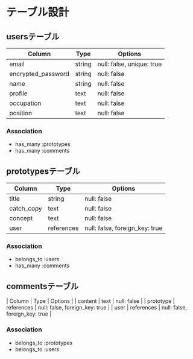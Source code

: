 # テーブル設計

## usersテーブル

| Column             | Type   | Options                   |
| ------------------ | ------ | ------------------------- |
| email              | string | null: false, unique: true |
| encrypted_password | string | null: false               |
| name               | string | null: false               |
| profile            | text   | null: false               |
| occupation         | text   | null: false               |
| position           | text   | null: false               |

### Association

- has_many :prototypes
- has_many :comments

## prototypesテーブル

| Column | Type | Options |
| ------ | ---- | ------- |
| title | string | null: false |
| catch_copy | text | null: false |
| concept | text | null: false |
| user | references | null: false, foreign_key: true |

### Association

- belongs_to :users
- has_many :comments

## commentsテーブル

| Column | Type | Options |
| content | text | null: false |
| prototype | references | null: false, foreign_key: true |
| user | references | null: false, foreign_key: true |

### Association

- belongs_to :prototypes
- belongs_to :users